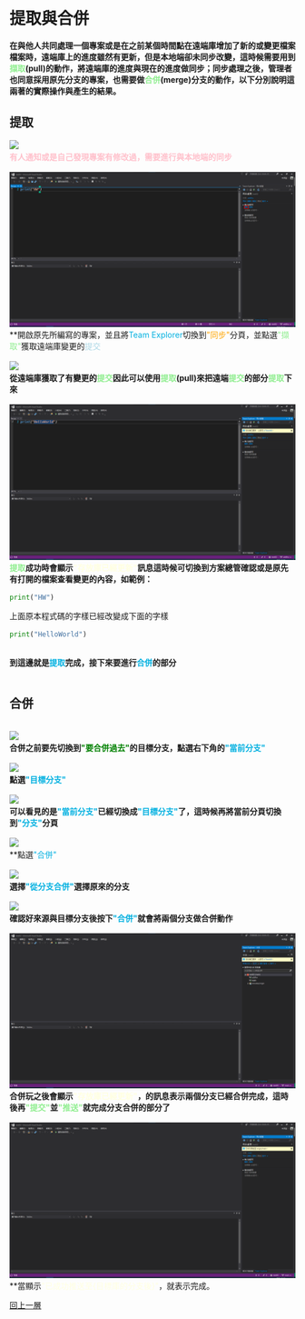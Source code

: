 # 提取與合併
**在與他人共同處理一個專案或是在之前某個時間點在遠端庫增加了新的或變更檔案檔案時，遠端庫上的進度雖然有更新，但是本地端卻未同步改變，這時候需要用到<font color=lightgreen>擷取</font>(pull)的動作，將遠端庫的進度與現在的進度做同步；同步處理之後，管理者也同意採用原先分支的專案，也需要做<font color=lightgreen>合併</font>(merge)分支的動作，以下分別說明這兩著的實際操作與產生的結果。**
## 提取
![](./PullAndMerge01.png)<br>
**<font color=pink>有人通知或是自己發現專案有修改過，需要進行與本地端的同步</font>**<br><br>
![](./PullAndMerge02.png)<br>
**開啟原先所編寫的專案，並且將<font color=lighblue>Team Explorer</font>切換到<font color=orange>"同步"</font>分頁，並點選<font color=lightgreen>"擷取"</font>獲取遠端庫變更的<font color=lightblue >提交</font><br><br>
![](./PullAndMerge03.png)<br>
**從遠端庫獲取了有變更的<font color=lightgreen>提交</font>因此可以使用<font color=lightgreen>提取</font>(pull)來把遠端<font color=lightgreen>提交</font>的部分<font color=lightgreen>提取</font>下來**<br><br>
![](./PullAndMerge04.png)<br>
**<font color=lightgreen>提取</font>成功時會顯示<font color=lightyellow>"存放庫已經更新"</font>訊息這時候可切換到方案總管確認或是原先有打開的檔案查看變更的內容，如範例：**
```python
print("HW")
```
上面原本程式碼的字樣已經改變成下面的字樣
```python
print("HelloWorld")
```
<br>**到這邊就是<font color=lighblue>提取</font>完成，接下來要進行<font color=lighblue>合併</font>的部分**<br><br>

## 合併
<br>![](./PullAndMerge05.png)<br>
**合併之前要先切換到<font color=green>"要合併過去"</font>的目標分支，點選右下角的<font color=lighblue>"當前分支"</font>**<br><br>
![](./PullAndMerge06.png)<br>
**點選<font color=lighblue>"目標分支"</font>**<br><br>
![](./PullAndMerge07.png)<br>
**可以看見的是<font color=lighblue>"當前分支"</font>已經切換成<font color=lighblue>"目標分支"</font>了，這時候再將當前分頁切換到<font color=lighblue>"分支"</font>分頁**<br><br>
![](./PullAndMerge08.png)<br>
**點選<font color=lighblue>"合併"</font><br><br>
![](./PullAndMerge09.png)<br>
**選擇<font color=lighblue>"從分支合併"</font>選擇原來的分支**<br><br>
![](./PullAndMerge10.png)<br>
**確認好來源與目標分支後按下<font color=lighblue>"合併"</font>就會將兩個分支做合併動作**<br><br>
![](./PullAndMerge11.png)<br>
**合併玩之後會顯示<font color=lightyellow>"存放庫已經更新"</font>，的訊息表示兩個分支已經合併完成，這時後再<font color=lightgreen>"提交"</font>並<font color=lightgreen>"推送"</font>就完成分支合併的部分了**<br><br>
![](./PullAndMerge12.png)<br>
**當顯示<font color=lightyellow>"已成功推送至{目標庫的分支後}"</font>，就表示完成。

[回上一層](../README.md)